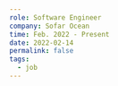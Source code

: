 ```yaml
---
role: Software Engineer
company: Sofar Ocean
time: Feb. 2022 - Present
date: 2022-02-14
permalink: false
tags:
  - job
---
```

